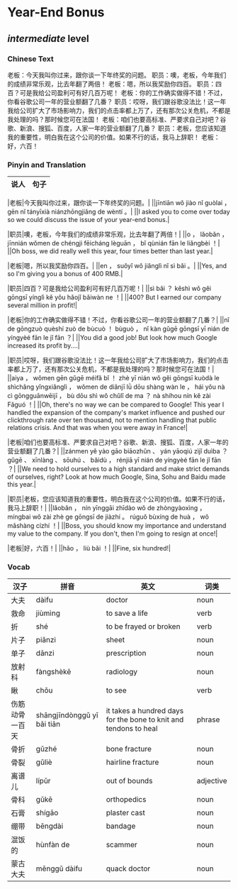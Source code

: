 # Year-End Bonus
## *intermediate* level

### Chinese Text
老板：今天我叫你过来，跟你谈一下年终奖的问题。
职员：噢，老板，今年我们的成绩非常乐观，比去年翻了两倍！
老板：嗯，所以我奖励你四百。
职员：四百？可是我给公司盈利可有好几百万呢！
老板：你的工作确实做得不错！不过，你看谷歌公司一年的营业额翻了几番？
职员：哎呀，我们跟谷歌没法比！这一年我给公司扩大了市场影响力，我们的点击率都上万了，还有那次公关危机，不都是我处理的吗？那时候您可在法国！
老板：咱们也要高标准、严要求自己对吧？谷歌、新浪、搜狐、百度，人家一年的营业额翻了几番？
职员：老板，您应该知道我的重要性，明白我在这个公司的价值。如果不行的话，我马上辞职！
老板：好，六百！

### Pinyin and Translation
|说人|句子|
|----|----|

|老板|今天我叫你过来，跟你谈一下年终奖的问题。|
||jīntiān wǒ jiào nǐ guòlai ， gēn nǐ tányīxià niánzhōngjiǎng de wèntí 。|
||I asked you to come over today so we could discuss the issue of your year-end bonus.|

|职员|噢，老板，今年我们的成绩非常乐观，比去年翻了两倍！|
||o ， lǎobǎn ， jīnnián wǒmen de chéngji fēicháng lèguān ， bǐ qùnián fān le liǎngbèi ！|
||Oh boss, we did really well this year, four times better than last year.|

|老板|嗯，所以我奖励你四百。|
||en ， suǒyǐ wǒ jiǎnglì nǐ sì bǎi 。|
||Yes, and so I'm giving you a bonus of 400 RMB.|

|职员|四百？可是我给公司盈利可有好几百万呢！|
||sì bǎi ？ kěshì wǒ gěi gōngsī yínglì kě yǒu hǎojǐ bǎiwàn ne ！|
||400? But I earned our company several million in profit!|

|老板|你的工作确实做得不错！不过，你看谷歌公司一年的营业额翻了几番？|
||nǐ de gōngzuò quèshí zuò de bùcuò ！ bùguò ， nǐ kàn gǔgē gōngsī yī nián de yíngyèé fān le jǐ fān ？|
||You did a good job! But look how much Google increased its profit by....|

|职员|哎呀，我们跟谷歌没法比！这一年我给公司扩大了市场影响力，我们的点击率都上万了，还有那次公关危机，不都是我处理的吗？那时候您可在法国！|
||aiya ， wǒmen gēn gǔgē méifǎ bǐ ！ zhè yī nián wǒ gěi gōngsī kuòdà le shìchǎng yǐngxiǎnglì ， wǒmen de diǎnjī lǜ dōu shàng wàn le ， hái yǒu nà cì gōngguānwēijī ， bù dōu shì wǒ chǔlǐ de ma ？ nà shíhou nín kě zài Fǎguó ！|
||Oh, there's no way we can be compared to Google! This year I handled the expansion of the company's market influence and pushed our clickthrough rate over ten thousand, not to mention handling that public relations crisis. And that was when you were away in France!|

|老板|咱们也要高标准、严要求自己对吧？谷歌、新浪、搜狐、百度，人家一年的营业额翻了几番？|
||zánmen yě yào gāo biāozhǔn 、 yán yāoqiú zìjǐ duìba ？ gǔgē 、 xīnlàng 、 sōuhú 、 bǎidù ， rénjiā yī nián de yíngyèé fān le jǐ fān ？|
||We need to hold ourselves to a high standard and make strict demands of ourselves, right? Look at how much Google, Sina, Sohu and Baidu made this year.|

|职员|老板，您应该知道我的重要性，明白我在这个公司的价值。如果不行的话，我马上辞职！|
||lǎobǎn ， nín yīnggāi zhīdào wǒ de zhòngyàoxìng ， míngbai wǒ zài zhè ge gōngsī de jiàzhí 。 rúguǒ bùxíng de huà ， wǒ mǎshàng cízhí ！|
||Boss, you should know my importance and understand my value to the company. If you don't, then I'm going to resign at once!|

|老板|好，六百！|
||hǎo ， liù bǎi ！|
||Fine, six hundred!|
### Vocab
|汉子|拼音|英文|词类|
|----|----|----|----|
|大夫|dàifu|doctor|noun|
|救命|jiùmìng|to save a life|verb|
|折|shé|to be frayed or broken|verb|
|片子|piānzi|sheet|noun|
|单子|dānzi|prescription|noun|
|放射科|fàngshèkē|radiology|noun|
|瞅|chǒu|to see|verb|
|伤筋动骨一百天|shāngjīndònggǔ yī bǎi tiān|it takes a hundred days for the bone to knit and tendons to heal|phrase|
|骨折|gǔzhé|bone fracture|noun|
|骨裂|gǔliè|hairline fracture|noun|
|离谱儿|lípǔr|out of bounds|adjective|
|骨科|gǔkē|orthopedics|noun|
|石膏|shígāo|plaster cast|noun|
|绷带|bēngdài|bandage|noun|
|混饭的|hùnfàn de|scammer|noun|
|蒙古大夫|měnggǔ dàifu|quack doctor|noun|